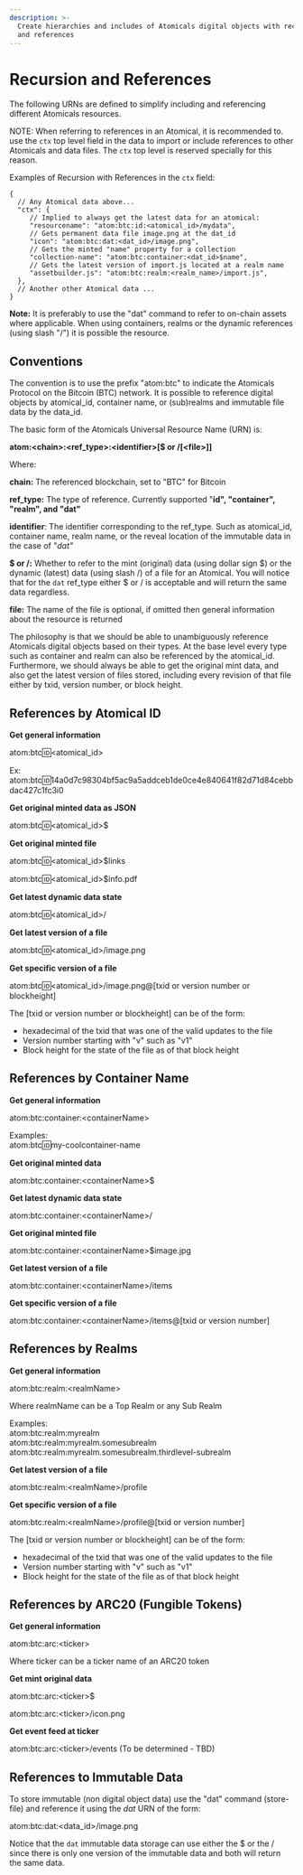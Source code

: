 ```yaml
---
description: >-
  Create hierarchies and includes of Atomicals digital objects with recursion
  and references
---
```


# Recursion and References

The following URNs are defined to simplify including and referencing different Atomicals resources.

NOTE: When referring to references in an Atomical, it is recommended to. use the `ctx` top level field in the data to import or include references to other Atomicals and data files. The `ctx` top level is reserved specially for this reason.

Examples of Recursion with References in the `ctx` field:

```
{
  // Any Atomical data above...
  "ctx": {
     // Implied to always get the latest data for an atomical:
     "resourcename": "atom:btc:id:<atomical_id>/mydata",
     // Gets permanent data file image.png at the dat_id
     "icon": "atom:btc:dat:<dat_id>/image.png",
     // Gets the minted "name" property for a collection
     "collection-name": "atom:btc:container:<dat_id>$name",
     // Gets the latest version of import.js located at a realm name
     "assetbuilder.js": "atom:btc:realm:<realm_name>/import.js",
  },
  // Another other Atomical data ...
}
```

**Note:** It is preferably to use the "dat" command to refer to on-chain assets where applicable. When using containers, realms or the dynamic references (using slash "/") it is possible the resource. 

## Conventions

The convention is to use the prefix "atom:btc" to indicate the Atomicals Protocol on the Bitcoin (BTC) network. It is possible to reference digital objects by atomical\_id, container name, or (sub)realms and immutable file data by the data\_id.

The basic form of the Atomicals Universal Resource Name (URN) is:

**atom:\<chain>:\<ref\_type>:\<identifier>\[$ or /\[\<file>]]**

Where:

**chain:** The referenced blockchain, set to "BTC" for Bitcoin

**ref\_type:** The type of reference. Currently supported "**id", "container", "realm", and "dat"**

**identifier**: The identifier corresponding to the ref\_type. Such as atomical\_id, container name, realm name, or the reveal location of the immutable data in the case of "_dat"_

**$ or /:** Whether to refer to the mint (original) data (using dollar sign $) or the dynamic (latest) data (using slash /) of a file for an Atomical. You will notice that for the `dat` ref\_type either  $ or / is acceptable and will return the same data regardless.

**file:** The name of the file is optional, if omitted then general information about the resource is returned

The philosophy is that we should be able to unambiguously reference Atomicals digital objects based on their types. At the base level every type such as container and realm can also be referenced by the atomical\_id. Furthermore, we should always be able to get the original mint data, and also get the latest version of files stored, including every revision of that file either by txid, version number, or block height.

## References by Atomical ID

**Get general information**

atom:btc:id:\<atomical\_id>

Ex: atom:btc:id:14a0d7c98304bf5ac9a5addceb1de0ce4e840641f82d71d84cebbdac427c1fc3i0

**Get original minted data as JSON**

atom:btc:id:\<atomical\_id>$

**Get original minted file**

atom:btc:id:\<atomical\_id>$links

atom:btc:id:\<atomical\_id>$info.pdf

**Get latest dynamic data state**

atom:btc:id:\<atomical\_id>/

**Get latest version of a file**

atom:btc:id:\<atomical\_id>/image.png

**Get specific version of a file**

atom:btc:id:\<atomical\_id>/image.png@\[txid or version number or blockheight]

The \[txid or version number or blockheight] can be of the form:

* hexadecimal of the txid that was one of the valid updates to the file
* Version number starting with "v" such as "v1"
* Block height for the state of the file as of that block height

## References by Container Name

**Get general information**

atom:btc:container:\<containerName>

Examples: \
atom:btc:id:my-coolcontainer-name

**Get original minted data**

atom:btc:container:\<containerName>$

**Get latest dynamic data state**

atom:btc:container:\<containerName>/

**Get original minted file**

atom:btc:container:\<containerName>$image.jpg

**Get latest version of a file**

atom:btc:container:\<containerName>/items

**Get specific version of a file**

atom:btc:container:\<containerName>/items@\[txid or version number]

## References by Realms

**Get general information**

atom:btc:realm:\<realmName>

Where realmName can be a Top Realm or any Sub Realm

Examples: \
atom:btc:realm:myrealm\
atom:btc:realm:myrealm.somesubrealm\
atom:btc:realm:myrealm.somesubrealm.thirdlevel-subrealm

**Get latest version of a file**

atom:btc:realm:\<realmName>/profile

**Get specific version of a file**

atom:btc:realm:\<realmName>/profile@\[txid or version number]

The \[txid or version number or blockheight] can be of the form:

* hexadecimal of the txid that was one of the valid updates to the file
* Version number starting with "v" such as "v1"
* Block height for the state of the file as of that block height

## References by ARC20 (Fungible Tokens)

**Get general information**

atom:btc:arc:\<ticker>

Where ticker can be a ticker name of an ARC20 token

**Get mint original data**

atom:btc:arc:\<ticker>$

atom:btc:arc:\<ticker>/icon.png

**Get event feed at ticker**

atom:btc:arc:\<ticker>/events (To be determined - TBD)

## References to Immutable Data

To store immutable (non digital object data) use the "dat" command (store-file) and reference it using the _dat_ URN of the form:

atom:btc:dat:\<data\_id>/image.png

Notice that the `dat` immutable data storage can use either the $ or the / since there is only one version of the immutable data and both will return the same data.




